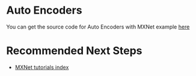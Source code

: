 # Auto Encoders
You can get the source code for Auto Encoders with MXNet example [here](https://github.com/dmlc/mxnet/tree/master/example/autoencoder)

# Recommended Next Steps
* [MXNet tutorials index](http://mxnet.io/tutorials/index.html)
